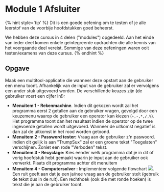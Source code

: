 # Module 1 Afsluiter
{% hint style='tip' %}
Dit is een goede oefening om te testen of je alle leerstof van de voorbije hoofdstukken goed beheerst.

We hebben deze cursus in 4 delen ("modules") opgedeeld. Aan het einde van ieder deel komen enkele geïntegreerde opdrachten die alle kennis van het voorgaande deel vereist. Sommige van deze oefeningen waren ooit testen/examens van deze cursus.
{% endhint %}
## Opgave

Maak een multitool-applicatie die wanneer deze opstart aan de gebruiker een menu toont. Afhankelijk van de input van de gebruiker zal er vervolgens een ander stuk uitgevoerd worden. De verschillende keuzes zijn (de gebruiker voert een cijfer in!):

* **Menuitem 1 - Rekenmachine**. Indien dit gekozen wordt zal het programma eerst 2 getallen aan de gebruiker vragen, gevolgd door een keuzemenu waarop de gebruiker een operator kan kiezen (``+,-,*,/,%``). Het programma toont dan het resultaat indien de operator op de twee ingevoerde getallen wordt uitgevoerd. Wanneer de uitkomst negatief is dan zal de uitkomst in het rood worden getoond. 
* **Menuitem 2 - Password tester:** Vraag aan de gebruiker z'n paswoord. Indien dit gelijk is aan "TrumpSux" zal er een groene tekst "Toegelaten" verschijnen. Zoniet een rode "Verboden" tekst.
* **Menuitem 3 -  Recyclage:** Kies eender welk programma dat je in dit of vorig hoofdstuk hebt gemaakt waarin je input aan de gebruiker ook verwerkt. Plaats dit programma achter dit menuitem
* **Menuitem 4  - Computersolver :** Implementeer volgende flowchart ![](../../assets/2_beslissingen/simpleflow.jpg). 
Een ruit geeft aan dat je een ja/nee vraag aan de gebruiker stelt (gebruik de tekst dus in de ruit). Een rechthoek (ook die met ronde hoeken) is tekst die je aan de gebruiker toont.